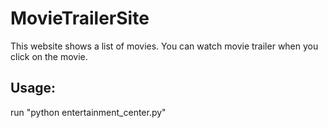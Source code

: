 # MovieTrailerSite

This website shows a list of movies. You can watch movie trailer when you click on the movie. 

## Usage:
run "python entertainment_center.py"